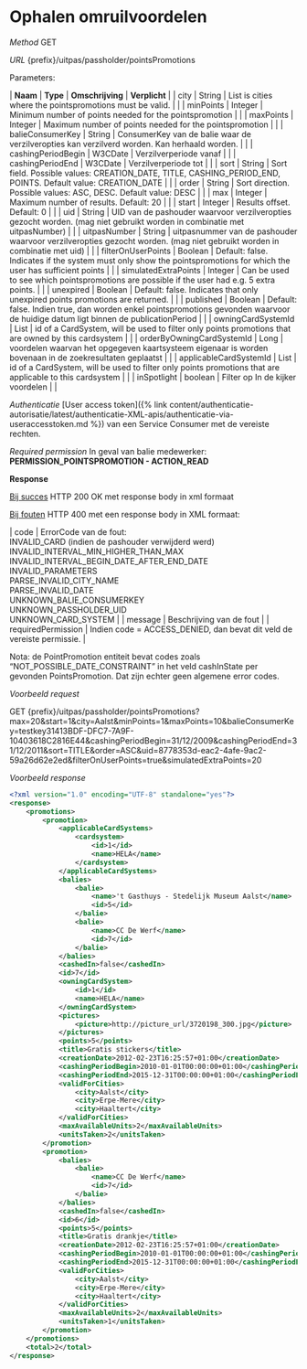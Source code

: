 ---
---

# Ophalen omruilvoordelen

_Method_
GET

_URL_
{prefix}/uitpas/passholder/pointsPromotions

Parameters:

| **Naam** | **Type** | **Omschrijving** | **Verplicht** |
| city | String | List is cities where the pointspromotions must be valid. |  |
| minPoints | Integer | Minimum number of points needed for the pointspromotion |  |
| maxPoints | Integer | Maximum number of points needed for the pointspromotion |  |
| balieConsumerKey | String | ConsumerKey van de balie waar de verzilveropties kan verzilverd worden. Kan herhaald worden. |  |
| cashingPeriodBegin | W3CDate | Verzilverperiode vanaf |  |
| cashingPeriodEnd | W3CDate | Verzilverperiode tot |  |
| sort | String | Sort field. Possible values: CREATION_DATE, TITLE, CASHING_PERIOD_END, POINTS. Default value: CREATION_DATE |  |
| order | String | Sort direction. Possible values: ASC, DESC. Default value: DESC |  |
| max | Integer | Maximum number of results. Default: 20 |  |
| start | Integer | Results offset. Default: 0 |  |
| uid | String | UID van de pashouder waarvoor verzilveropties gezocht worden. (mag niet gebruikt worden in combinatie met uitpasNumber) |  |
| uitpasNumber | String | uitpasnummer van de pashouder waarvoor verzilveropties gezocht worden. (mag niet gebruikt worden in combinatie met uid) |  |
| filterOnUserPoints | Boolean | Default: false. Indicates if the system must only show the pointspromotions for which the user has sufficient points |  |
| simulatedExtraPoints | Integer | Can be used to see which pointspromotions are possible if the user had e.g. 5 extra points. |  |
| unexpired | Boolean | Default: false. Indicates that only unexpired points promotions are returned. |  |
| published | Boolean | Default: false. Indien true, dan worden enkel pointspromotions gevonden waarvoor de huidige datum ligt binnen de publicationPeriod |  |
| owningCardSystemId | List<Long> | id of a CardSystem, will be used to filter only points promotions that are owned by this cardsystem |  |
| orderByOwningCardSystemId | Long | voordelen waarvan het opgegeven kaartsysteem eigenaar is worden bovenaan in de zoekresultaten geplaatst |  |
| applicableCardSystemId | List<Long> | id of a CardSystem, will be used to filter only points promotions that are applicable to this cardsystem |  |
| inSpotlight | boolean | Filter op In de kijker voordelen |  |

_Authenticatie_
[User access token]({% link content/authenticatie-autorisatie/latest/authenticatie-XML-apis/authenticatie-via-useraccesstoken.md %}) van een Service Consumer met de vereiste rechten.

_Required permission_
In geval van balie medewerker: **PERMISSION_POINTSPROMOTION - ACTION_READ**

**Response**

<u>Bij succes</u>
HTTP 200 OK met response body in xml formaat

<u>Bij fouten</u>
HTTP 400 met een response body in XML formaat:

| code | ErrorCode van de fout:<br>INVALID_CARD (indien de pashouder verwijderd werd)<br>INVALID_INTERVAL_MIN_HIGHER_THAN_MAX<br>INVALID_INTERVAL_BEGIN_DATE_AFTER_END_DATE<br>INVALID_PARAMETERS<br>PARSE_INVALID_CITY_NAME<br>PARSE_INVALID_DATE<br>UNKNOWN_BALIE_CONSUMERKEY<br>UNKNOWN_PASSHOLDER_UID<br>UNKNOWN_CARD_SYSTEM |
| message | Beschrijving van de fout |
| requiredPermission | Indien code = ACCESS_DENIED, dan bevat dit veld de vereiste permissie. |

Nota: de PointPromotion entiteit bevat codes zoals “NOT_POSSIBLE_DATE_CONSTRAINT” in het veld cashInState per gevonden PointsPromotion. Dat zijn echter geen algemene error codes.

_Voorbeeld request_

GET {prefix}/uitpas/passholder/pointsPromotions?max=20&start=1&city=Aalst&minPoints=1&maxPoints=10&balieConsumerKey=testkey31413BDF-DFC7-7A9F-10403618C2816E44&cashingPeriodBegin=31/12/2009&cashingPeriodEnd=31/12/2011&sort=TITLE&order=ASC&uid=8778353d-eac2-4afe-9ac2-59a26d62e2ed&filterOnUserPoints=true&simulatedExtraPoints=20

_Voorbeeld response_


~~~xml
<?xml version="1.0" encoding="UTF-8" standalone="yes"?>
<response>
    <promotions>
        <promotion>
			<applicableCardSystems>
                <cardsystem>
                    <id>1</id>
                    <name>HELA</name>
                </cardsystem>
            </applicableCardSystems>
            <balies>
                <balie>
                    <name>'t Gasthuys - Stedelijk Museum Aalst</name>
                    <id>5</id>
                </balie>
                <balie>
                    <name>CC De Werf</name>
                    <id>7</id>
                </balie>
            </balies>
            <cashedIn>false</cashedIn>
            <id>7</id>
			<owningCardSystem>
                <id>1</id>
                <name>HELA</name>
            </owningCardSystem>
            <pictures>
                <picture>http://picture_url/3720198_300.jpg</picture>
            </pictures>
            <points>5</points>
            <title>Gratis stickers</title>
            <creationDate>2012-02-23T16:25:57+01:00</creationDate>
            <cashingPeriodBegin>2010-01-01T00:00:00+01:00</cashingPeriodBegin>
            <cashingPeriodEnd>2015-12-31T00:00:00+01:00</cashingPeriodEnd>
            <validForCities>
                <city>Aalst</city>
                <city>Erpe-Mere</city>
                <city>Haaltert</city>
            </validForCities>
            <maxAvailableUnits>2</maxAvailableUnits>
            <unitsTaken>2</unitsTaken>
        </promotion>
        <promotion>
            <balies>
                <balie>
                    <name>CC De Werf</name>
                    <id>7</id>
                </balie>
            </balies>
            <cashedIn>false</cashedIn>
            <id>6</id>
            <points>5</points>
            <title>Gratis drankje</title>
            <creationDate>2012-02-23T16:25:57+01:00</creationDate>
            <cashingPeriodBegin>2010-01-01T00:00:00+01:00</cashingPeriodBegin>
            <cashingPeriodEnd>2015-12-31T00:00:00+01:00</cashingPeriodEnd>
            <validForCities>
                <city>Aalst</city>
                <city>Erpe-Mere</city>
                <city>Haaltert</city>
            </validForCities>
            <maxAvailableUnits>2</maxAvailableUnits>
            <unitsTaken>1</unitsTaken>
        </promotion>
    </promotions>
    <total>2</total>
</response>
~~~
